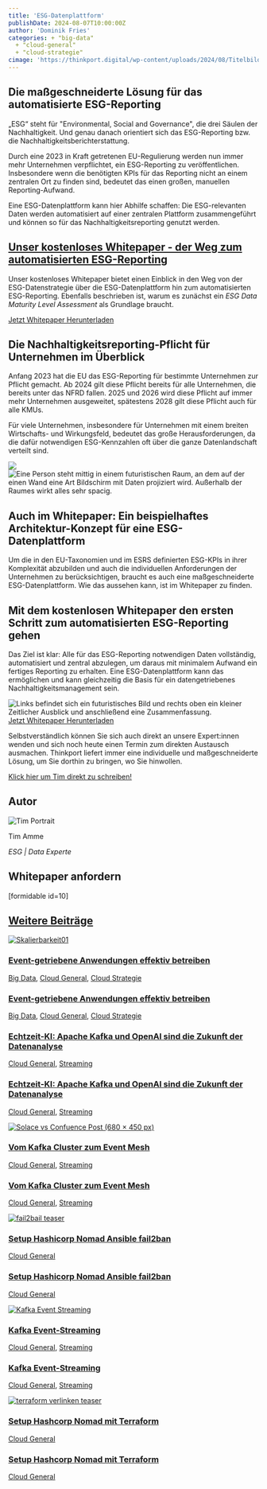 ```yaml
---
title: 'ESG-Datenplattform'
publishDate: 2024-08-07T10:00:00Z
author: 'Dominik Fries'
categories: + "big-data"
  + "cloud-general"
  + "cloud-strategie"
cimage: 'https://thinkport.digital/wp-content/uploads/2024/08/Titelbild-Bild-2-768x768.png'
---
```


## Die maßgeschneiderte Lösung für das automatisierte ESG-Reporting

„ESG“ steht für "Environmental, Social and Governance", die drei Säulen der Nachhaltigkeit. Und genau danach orientiert sich das ESG-Reporting bzw. die Nachhaltigkeitsberichterstattung.

Durch eine 2023 in Kraft getretenen EU-Regulierung werden nun immer mehr Unternehmen verpflichtet, ein ESG-Reporting zu veröffentlichen. Insbesondere wenn die benötigten KPIs für das Reporting nicht an einem zentralen Ort zu finden sind, bedeutet das einen großen, manuellen Reporting-Aufwand.

Eine ESG-Datenplattform kann hier Abhilfe schaffen: Die ESG-relevanten Daten werden automatisiert auf einer zentralen Plattform zusammengeführt und können so für das Nachhaltigkeitsreporting genutzt werden.

## [Unser kostenloses Whitepaper - der Weg zum automatisierten ESG-Reporting](https://assets.publishing.service.gov.uk/media/652e958b6972600014ccf9f6/Issues_statement__updated.pdf)

Unser kostenloses Whitepaper bietet einen Einblick in den Weg von der ESG-Datenstrategie über die ESG-Datenplattform hin zum automatisierten ESG-Reporting. Ebenfalls beschrieben ist, warum es zunächst ein _ESG Data_ _Maturity_ _Level Assessment_ als Grundlage braucht.

[Jetzt Whitepaper Herunterladen](#JetztWhitepaperHerunterladen)

## Die Nachhaltigkeitsreporting-Pflicht für Unternehmen im Überblick

Anfang 2023 hat die EU das ESG-Reporting für bestimmte Unternehmen zur Pflicht gemacht. Ab 2024 gilt diese Pflicht bereits für alle Unternehmen, die bereits unter das NFRD fallen. 2025 und 2026 wird diese Pflicht auf immer mehr Unternehmen ausgeweitet, spätestens 2028 gilt diese Pflicht auch für alle KMUs.

Für viele Unternehmen, insbesondere für Unternehmen mit einem breiten Wirtschafts- und Wirkungsfeld, bedeutet das große Herausforderungen, da die dafür notwendigen ESG-Kennzahlen oft über die ganze Datenlandschaft verteilt sind.

![](images/tpinnov_A_lighthouse_in_dark_blue_and_red_in_a_Big_Data_Lake__3853164e-6644-4458-820e-6e9ffa7dc26b_3.png) ![Eine Person steht mittig in einem futuristischen Raum, an dem auf der einen Wand eine Art Bildschirm mit Daten projiziert wird. Außerhalb der Raumes wirkt alles sehr spacig.](images/Titelbild-Bild-2.png)

## Auch im Whitepaper: Ein beispielhaftes Architektur-Konzept für eine ESG-Datenplattform

Um die in den EU-Taxonomien und im ESRS definierten ESG-KPIs in ihrer Komplexität abzubilden und auch die individuellen Anforderungen der Unternehmen zu berücksichtigen, braucht es auch eine maßgeschneiderte ESG-Datenplattform. Wie das aussehen kann, ist im Whitepaper zu finden.

## Mit dem kostenlosen Whitepaper den ersten Schritt zum automatisierten ESG-Reporting gehen

Das Ziel ist klar: Alle für das ESG-Reporting notwendigen Daten vollständig, automatisiert und zentral abzulegen, um daraus mit minimalem Aufwand ein fertiges Reporting zu erhalten. Eine ESG-Datenplattform kann das ermöglichen und kann gleichzeitig die Basis für ein datengetriebenes Nachhaltigkeitsmanagement sein.

![Links befindet sich ein futuristisches Bild und rechts oben ein kleiner Zeitlicher Ausblick und anschließend eine Zusammenfassung.](images/Bild-Whitepaper-Vorschau-qs60p9m357cho5yshfdih524mkx6nopa6andziafr8.png 'ESG-Whitepaper-Vorschau') [Jetzt Whitepaper Herunterladen](#JetztWhitepaperHerunterladen)

Selbstverständlich können Sie sich auch direkt an unsere Expert:innen wenden und sich noch heute einen Termin zum direkten Austausch ausmachen. Thinkport liefert immer eine individuelle und maßgeschneiderte Lösung, um Sie dorthin zu bringen, wo Sie hinwollen.

[Klick hier um Tim direkt zu schreiben!](mailto:innovation@thinkport.digital)

## Autor

![Tim Portrait](images/tim-_mejorada-e1712303866982-300x296.png)

Tim Amme

_ESG | Data Experte_

[](https://www.linkedin.com/in/tim-amme/)[](mailto:innovation@thinkport.digital)

## Whitepaper anfordern

\[formidable id=10\]

## [Weitere Beiträge](https://thinkport.digital/blog)

[![Skalierbarkeit01](images/Skalierbarkeit01-1024x1024.png 'Skalierbarkeit01')](https://thinkport.digital/streaming-und-skalierbarkeit/)

### [Event-getriebene Anwendungen effektiv betreiben](https://thinkport.digital/streaming-und-skalierbarkeit/ 'Event-getriebene Anwendungen effektiv betreiben')

[Big Data](https://thinkport.digital/category/big-data/), [Cloud General](https://thinkport.digital/category/cloud-general/), [Cloud Strategie](https://thinkport.digital/category/cloud-strategie/)

### [Event-getriebene Anwendungen effektiv betreiben](https://thinkport.digital/streaming-und-skalierbarkeit/ 'Event-getriebene Anwendungen effektiv betreiben')

[Big Data](https://thinkport.digital/category/big-data/), [Cloud General](https://thinkport.digital/category/cloud-general/), [Cloud Strategie](https://thinkport.digital/category/cloud-strategie/)

### [Echtzeit-KI: Apache Kafka und OpenAI sind die Zukunft der Datenanalyse](https://thinkport.digital/kafka-und-openai-zukunft-der-datenanalyse/ 'Echtzeit-KI: Apache Kafka und OpenAI sind die Zukunft der Datenanalyse')

[Cloud General](https://thinkport.digital/category/cloud-general/), [Streaming](https://thinkport.digital/category/streaming/)

### [Echtzeit-KI: Apache Kafka und OpenAI sind die Zukunft der Datenanalyse](https://thinkport.digital/kafka-und-openai-zukunft-der-datenanalyse/ 'Echtzeit-KI: Apache Kafka und OpenAI sind die Zukunft der Datenanalyse')

[Cloud General](https://thinkport.digital/category/cloud-general/), [Streaming](https://thinkport.digital/category/streaming/)

[![Solace vs Confuence Post (680 × 450 px)](images/Solace-vs-Confuence-Post-680-×-450-px.png 'Solace vs Confuence Post (680 × 450 px)')](https://thinkport.digital/vom_kafka-cluster_zum_event-mesh/)

### [Vom Kafka Cluster zum Event Mesh](https://thinkport.digital/vom_kafka-cluster_zum_event-mesh/ 'Vom Kafka Cluster zum Event Mesh')

[Cloud General](https://thinkport.digital/category/cloud-general/), [Streaming](https://thinkport.digital/category/streaming/)

### [Vom Kafka Cluster zum Event Mesh](https://thinkport.digital/vom_kafka-cluster_zum_event-mesh/ 'Vom Kafka Cluster zum Event Mesh')

[Cloud General](https://thinkport.digital/category/cloud-general/), [Streaming](https://thinkport.digital/category/streaming/)

[![fail2bail teaser](images/4-1024x683.png 'fail2bail teaser')](https://thinkport.digital/setup-hashicorp-nomad-ansible-fail2ban/)

### [Setup Hashicorp Nomad Ansible fail2ban](https://thinkport.digital/setup-hashicorp-nomad-ansible-fail2ban/ 'Setup Hashicorp Nomad Ansible fail2ban')

[Cloud General](https://thinkport.digital/category/cloud-general/)

### [Setup Hashicorp Nomad Ansible fail2ban](https://thinkport.digital/setup-hashicorp-nomad-ansible-fail2ban/ 'Setup Hashicorp Nomad Ansible fail2ban')

[Cloud General](https://thinkport.digital/category/cloud-general/)

[![Kafka Event Streaming](images/Kafka-Event-Streaming-1.png 'Bildcollage mit zwei dunelblauen überlappenden Kreisen mit der Schriftzug Kafka Event Streaming sowie Icons von einem Kalender und einer Kamera')](https://thinkport.digital/kafka-event-streaming/)

### [Kafka Event-Streaming](https://thinkport.digital/kafka-event-streaming/ 'Kafka Event-Streaming')

[Cloud General](https://thinkport.digital/category/cloud-general/), [Streaming](https://thinkport.digital/category/streaming/)

### [Kafka Event-Streaming](https://thinkport.digital/kafka-event-streaming/ 'Kafka Event-Streaming')

[Cloud General](https://thinkport.digital/category/cloud-general/), [Streaming](https://thinkport.digital/category/streaming/)

[![terraform verlinken teaser](images/terraform-verlinken-1024x683.png 'terraform verlinken teaser')](https://thinkport.digital/setup-hashcorp-nomad-mit-terraform/)

### [Setup Hashcorp Nomad mit Terraform](https://thinkport.digital/setup-hashcorp-nomad-mit-terraform/ 'Setup Hashcorp Nomad mit Terraform')

[Cloud General](https://thinkport.digital/category/cloud-general/)

### [Setup Hashcorp Nomad mit Terraform](https://thinkport.digital/setup-hashcorp-nomad-mit-terraform/ 'Setup Hashcorp Nomad mit Terraform')

[Cloud General](https://thinkport.digital/category/cloud-general/)
